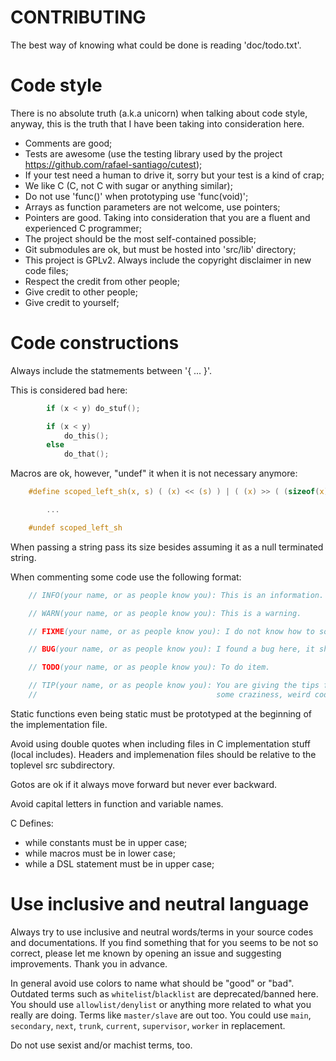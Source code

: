 # CONTRIBUTING

The best way of knowing what could be done is reading 'doc/todo.txt'.

# Code style

There is no absolute truth (a.k.a unicorn) when talking about code style, anyway, this is the truth that I have
been taking into consideration here.

- Comments are good;
- Tests are awesome (use the testing library used by the project <https://github.com/rafael-santiago/cutest>);
- If your test need a human to drive it, sorry but your test is a kind of crap;
- We like C (C, not C with sugar or anything similar);
- Do not use 'func()' when prototyping use 'func(void)';
- Arrays as function parameters are not welcome, use pointers;
- Pointers are good. Taking into consideration that you are a fluent and experienced C programmer;
- The project should be the most self-contained possible;
- Git submodules are ok, but must be hosted into 'src/lib' directory;
- This project is GPLv2. Always include the copyright disclaimer in new code files;
- Respect the credit from other people;
- Give credit to other people;
- Give credit to yourself;

# Code constructions

Always include the statmements between '{ ... }'.

This is considered bad here:

```c
        if (x < y) do_stuf();

        if (x < y)
            do_this();
        else
            do_that();
```

Macros are ok, however, "undef" it when it is not necessary anymore:

```c
    #define scoped_left_sh(x, s) ( (x) << (s) ) | ( (x) >> ( (sizeof(x) << 3) - (s) ) )

        ...

    #undef scoped_left_sh
```

When passing a string pass its size besides assuming it as a null terminated string.

When commenting some code use the following format:

```c
    // INFO(your name, or as people know you): This is an information.

    // WARN(your name, or as people know you): This is a warning.

    // FIXME(your name, or as people know you): I do not know how to solve it.

    // BUG(your name, or as people know you): I found a bug here, it should be fixed.

    // TODO(your name, or as people know you): To do item.

    // TIP(your name, or as people know you): You are giving the tips for people understand
    //                                        some craziness, weird code chunk.
```

Static functions even being static must be prototyped at the beginning of the implementation file.

Avoid using double quotes when including files in C implementation stuff (local includes). Headers
and implemenation files should be relative to the toplevel src subdirectory.

Gotos are ok if it always move forward but never ever backward.

Avoid capital letters in function and variable names.

C Defines:

- while constants must be in upper case;
- while macros must be in lower case;
- while a DSL statement must be in upper case;

# Use inclusive and neutral language

Always try to use inclusive and neutral words/terms in your source codes and documentations. If you find something that
for you seems to be not so correct, please let me known by opening an issue and suggesting improvements. Thank you in
advance.

In general avoid use colors to name what should be "good" or "bad". Outdated terms such as ``whitelist``/``blacklist``
are deprecated/banned here. You should use ``allowlist/denylist`` or anything more related to what you really are doing. Terms
like ``master/slave`` are out too. You could use ``main``, ``secondary``, ``next``, ``trunk``, ``current``, ``supervisor``,
``worker`` in replacement.

Do not use sexist and/or machist terms, too.
